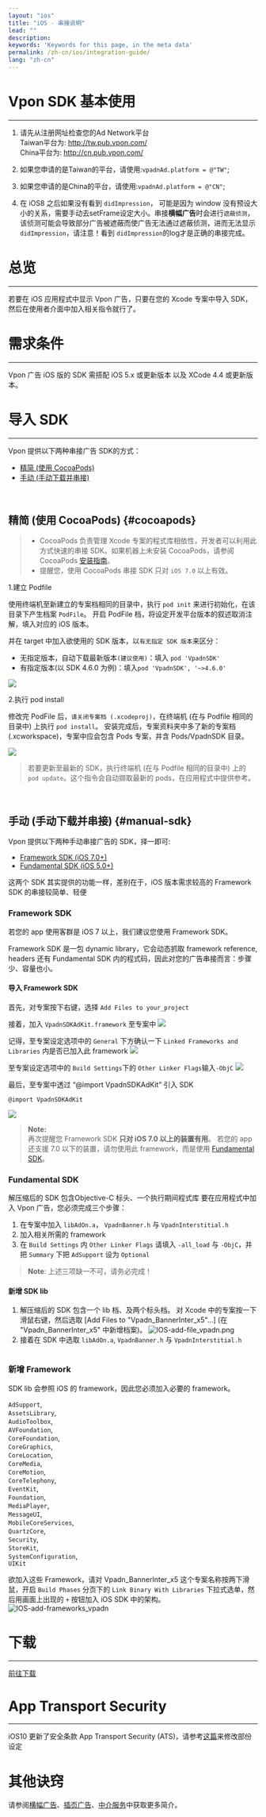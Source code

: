 ```yaml
---
layout: "ios"
title: "iOS - 串接说明"
lead: ""
description:
keywords: 'Keywords for this page, in the meta data'
permalink: /zh-cn/ios/integration-guide/
lang: "zh-cn"
---
```

# Vpon SDK 基本使用
---
1. 请先从注册网址检查您的Ad Network平台<br>
Taiwan平台为: <http://tw.pub.vpon.com/><br>
China平台为: <http://cn.pub.vpon.com/><br>

2. 如果您申请的是Taiwan的平台，请使用:`vpadnAd.platform = @"TW"`;

3. 如果您申请的是China的平台，请使用:`vpadnAd.platform = @"CN"`;

4. 在 iOS8 之后如果没有看到 `didImpression`， 可能是因为 window 没有预设大小的关系，需要手动去setFrame设定大小。串接**横幅广告**时会进行`遮蔽侦测`，该侦测可能会导致部分广告被遮蔽而使广告无法通过遮蔽侦测，进而无法显示`didImpression`，请注意！看到 `didImpression`的log才是正确的串接完成。

# 总览
---
若要在 iOS 应用程式中显示 Vpon 广告，只要在您的 Xcode 专案中导入 SDK，然后在使用者介面中加入相关指令就行了。

# 需求条件
---
Vpon 广告 iOS 版的 SDK 需搭配 iOS 5.x 或更新版本 以及 XCode 4.4 或更新版本。

# 导入 SDK
---

Vpon 提供以下两种串接广告 SDK的方式：

* [精简 (使用 CocoaPods)](#cocoapods)<br>
* [手动 (手动下载并串接)](#manual-sdk)<br>
<br>

## 精简 (使用 CocoaPods) {#cocoapods}

> * CocoaPods 负责管理 Xcode 专案的程式库相依性，开发者可以利用此方式快速的串接 SDK。如果机器上未安装 CocoaPods，请参阅 CocoaPods [安装指南](https://cocoapods.org/)。
> * 提醒您，使用 CocoaPods 串接 SDK 只对 `iOS 7.0` 以上有效。

1.建立 Podfile

使用终端机至新建立的专案档相同的目录中，执行 `pod init` 来进行初始化，在该目录下产生档案 `PodFile`。
开启 PodFile 档，将设定开发平台版本的叙述取消注解，填入对应的 iOS 版本。

并在 target 中加入欲使用的 SDK 版本，以`有无指定 SDK 版本`来区分：

* 无指定版本，自动下载最新版本`(建议使用)`：填入 `pod 'VpadnSDK'`
* 有指定版本(以 SDK 4.6.0 为例)：填入`pod 'VpadnSDK', '~>4.6.0'`

![]({{site.imgurl}}/cocoapods_1.png)

2.执行 pod install

修改完 PodFile 后，`请关闭专案档 (.xcodeproj)`，在终端机 (在与 Podfile 相同的目录中) 上执行 `pod install`。
安装完成后，专案资料夹中多了新的专案档 (.xcworkspace)，专案中应会包含 Pods 专案，并含 Pods/VpadnSDK 目录。

![]({{site.imgurl}}/cocoapods_2.png)

> 若要更新至最新的 SDK，执行终端机 (在与 Podfile 相同的目录中) 上的 `pod update`。这个指令会自动撷取最新的 pods，在应用程式中提供参考。

<br>

## 手动 (手动下载并串接) {#manual-sdk}

Vpon 提供以下两种手动串接广告的 SDK，择一即可:<br>

* [Framework SDK (iOS 7.0+)](#framework-sdk)<br>
* [Fundamental SDK (iOS 5.0+)](#fundamental-sdk)

这两个 SDK 其实提供的功能一样，差别在于，iOS 版本需求较高的 Framework SDK 的串接较简单、轻便

### Framework SDK

若您的 app 使用客群是 iOS 7 以上，我们建议您使用 Framework SDK。

Framework SDK 是一包 dynamic library，它会动态抓取 framework reference, headers 还有 Fundamental SDK 内的程式码，因此对您的广告串接而言：步骤少、容量也小。

#### 导入 Framework SDK

首先，对专案按下右键，选择 `Add Files to your_project`
<img src="{{site.imgurl}}/ios_framework_1.png" alt="" class="width-300" />

接着，加入 `VpadnSDKAdKit.framework` 至专案中
![]({{site.imgurl}}/ios_framework_2.png)

记得，至专案设定选项中的 `General` 下方确认一下 `Linked Frameworks and Libraries` 内是否已加入此 framework
![]({{site.imgurl}}/ios_framework_7.png)

至专案设定选项中的 `Build Settings`下的 `Other Linker Flags`输入`-ObjC`
![]({{site.imgurl}}/ios_framework_6.png)

最后，至专案中透过 “@import VpadnSDKAdKit” 引入 SDK

```objc
@import VpadnSDKAdKit
```
![]({{site.imgurl}}/ios_framework_5.png)

> **Note:** <br>
> 再次提醒您 Framework SDK **只对 iOS 7.0 以上的装置有用**。
> 若您的 app 还支援 7.0 以下的装置，请勿使用此 framework，而是使用 [Fundamental SDK](#fundamental-sdk)。



### Fundamental SDK
解压缩后的 SDK 包含Objective-C 标头、一个执行期间程式库 要在应用程式中加入 Vpon 广告，您必须完成三个步骤：

1. 在专案中加入 `libAdOn.a`， `VpadnBanner.h` 与 `VpadnInterstitial.h`
2. 加入相关所需的 framework
3. 在 `Build Settings` 内 `Other Linker Flags` 请填入 `-all_load` 与 `-ObjC`，并把 `Summary` 下把 `AdSupport` 设为 `Optional`

> **Note**: 上述三项缺一不可，请务必完成！

#### 新增 SDK lib
1. 解压缩后的 SDK 包含一个 lib 档、及两个标头档。 对 Xcode 中的专案按一下滑鼠右键，然后选取 [Add Files to "Vpadn_BannerInter_x5"...] (在 "Vpadn_BannerInter_x5" 中新增档案)。
![IOS-add-file_vpadn.png]
2. 接着在 SDK 中选取 `libAdOn.a`, `VpadnBanner.h` 与 `VpadnInterstitial.h`
<img src="{{site.imgurl}}/IOS-add-lib&header_vpadn.png" alt="" class="width-300"/>

### 新增 Framework
SDK lib 会参照 iOS 的 framework，因此您必须加入必要的 framework。<br>

`AdSupport`, <br>
`AssetsLibrary`, <br>
`AudioToolbox`, <br>
`AVFoundation`, <br>
`CoreFoundation`, <br>
`CoreGraphics`, <br>
`CoreLocation`, <br>
`CoreMedia`, <br>
`CoreMotion`, <br>
`CoreTelephony`, <br>
`EventKit`, <br>
`Foundation`, <br>
`MediaPlayer`, <br>
`MessageUI`, <br>
`MobileCoreServices`, <br>
`QuartzCore`, <br>
`Security`, <br>
`StoreKit`, <br>
`SystemConfiguration`, <br>
`UIKit`

欲加入这些 Framework，请对 Vpadn_BannerInter_x5 这个专案名称按两下滑鼠，开启 `Build Phases` 分页下的 `Link Binary With Libraries` 下拉式选单，然后用画面上出现的 `+` 按钮加入 iOS SDK 中的架构。
![IOS-add-frameworks_vpadn]



# 下载
---
[前往下载](../download)


# App Transport Security
---
iOS10 更新了安全条款 App Transport Security (ATS)，请参考[这篇]来修改部份设定

# 其他诀窍
请参阅[横幅广告](../banner)、[插页广告](../Interstitial)、[中介服务](../mediation)中获取更多简介。


[IOS-add-file_vpadn.png]: {{site.imgurl}}/IOS-add-file_vpadn.png
[IOS-add-frameworks_vpadn]: {{site.imgurl}}/IOS-add-frameworks_vpadn.png
[这篇]: {{site.baseurl}}/zh-cn/ios/latest-news/ios9ats/
